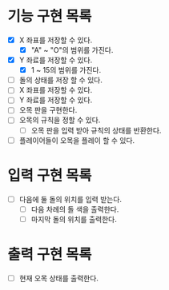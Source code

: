 # 기능 구현 목록
- [x] X 좌표를 저장할 수 있다.
  - [x] "A" ~ "O"의 범위를 가진다.
- [x] Y 좌료를 저장할 수 있다.
  - [x] 1 ~ 15의 범위를 가진다.
- [ ] 돌의 상태를 저장 할 수 있다.
- [ ] X 좌표를 저장할 수 있다.
- [ ] Y 좌료를 저장할 수 있다.
- [ ] 오목 판을 구현한다.
- [ ] 오목의 규칙을 정할 수 있다.
  - [ ] 오목 판을 입력 받아 규칙의 상태를 반환한다.
- [ ] 플레이어들이 오목을 플레이 할 수 있다.

# 입력 구현 목록
- [ ] 다음에 둘 돌의 위치를 입력 받는다.
  - [ ] 다음 차례의 돌 색을 출력한다.
  - [ ] 마지막 돌의 위치를 출력한다.

# 출력 구현 목록
 - [ ] 현재 오목 상태를 출력한다.